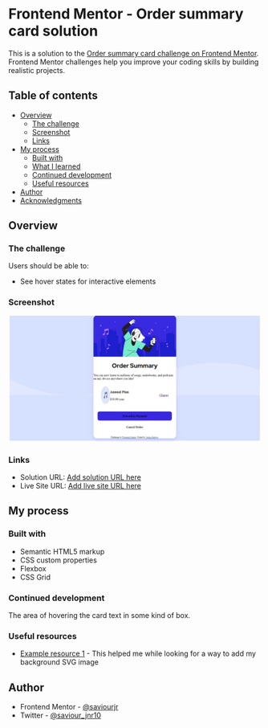 # Frontend Mentor - Order summary card solution

This is a solution to the [Order summary card challenge on Frontend Mentor](https://www.frontendmentor.io/challenges/order-summary-component-QlPmajDUj). Frontend Mentor challenges help you improve your coding skills by building realistic projects. 

## Table of contents

- [Overview](#overview)
  - [The challenge](#the-challenge)
  - [Screenshot](#screenshot)
  - [Links](#links)
- [My process](#my-process)
  - [Built with](#built-with)
  - [What I learned](#what-i-learned)
  - [Continued development](#continued-development)
  - [Useful resources](#useful-resources)
- [Author](#author)
- [Acknowledgments](#acknowledgments)


## Overview

### The challenge

Users should be able to:

- See hover states for interactive elements

### Screenshot

![](./order%20summary.jpg)

### Links

- Solution URL: [Add solution URL here](https://github.io/Order-Sum-challenge/)
- Live Site URL: [Add live site URL here](https://saviourjr.github.io/Order-Sum-challenge/)

## My process

### Built with

- Semantic HTML5 markup
- CSS custom properties
- Flexbox
- CSS Grid



### Continued development
The area of hovering the card text in some kind of box.

### Useful resources

- [Example resource 1](https://www.W3schools.com) - This helped me while looking for a way to add my background SVG image

## Author
- Frontend Mentor - [@saviourjr](https://www.frontendmentor.io/profile/saviourjr)
- Twitter - [@saviour_jnr10](https://www.twitter.com/saviouir_jnr10)
